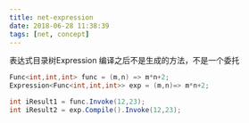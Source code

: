 ```yaml
---
title: net-expression
date: 2018-06-28 11:38:39
tags: [net, concept]
---
```


表达式目录树Expression
编译之后不是生成的方法，不是一个委托

```c#
Func<int,int,int> func = (m,n) => m*n+2;
Expression<Func<int,int,int>> exp = (m,n)=> m*n+2;

int iResult1 = func.Invoke(12,23);
int iResult2 = exp.Compile().Invoke(12,23);
```